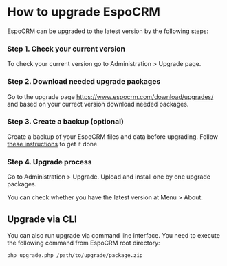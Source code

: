# How to upgrade EspoCRM

EspoCRM can be upgraded to the latest version by the following steps:

### Step 1. Check your current version

To check your current version go to Administration > Upgrade page.

### Step 2. Download needed upgrade packages

Go to the upgrade page https://www.espocrm.com/download/upgrades/ and based on your currect version download needed packages.

### Step 3. Create a backup (optional)

Create a backup of your EspoCRM files and data before upgrading. Follow [these instructions](backup-and-restore.md) to get it done.

### Step 4. Upgrade process

Go to Administration > Upgrade. Upload and install one by one upgrade packages.

You can check whether you have the latest version at Menu > About.

## Upgrade via CLI

You can also run upgrade via command line interface. You need to execute the following command from EspoCRM root directory:

```
php upgrade.php /path/to/upgrade/package.zip
```
